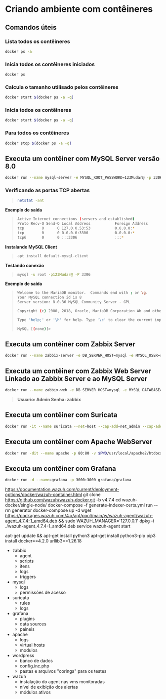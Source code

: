 # Criando ambiente com contêineres

## Comandos úteis  

### Lista todos os contêineres  

```bash
docker ps -a
```

### Inicia todos os contêineres iniciados  

```bash
docker ps
```

### Calcula o tamanho utilisado pelos contêineres  

```bash
docker start $(docker ps -a -q)
```

### Inicia todos os contêineres  

```bash
docker start $(docker ps -a -q)
```

### Para todos os contêineres  

```bash
docker stop $(docker ps -a -q)
```

## Executa um contêiner com MySQL Server versão 8.0

```bash
docker run --name mysql-server -e MYSQL_ROOT_PASSWORD=123Mudar@ -p 3306:3306 -d mysql:8.0
```

### Verificando as portas TCP abertas

> ```bash
> netstat -ant
> ```  

**Exemplo de saída**  

> ```bash
> Active Internet connections (servers and established)  
> Proto Recv-Q Send-Q Local Address           Foreign Address         State  
> tcp        0      0 127.0.0.53:53           0.0.0.0:*               LISTEN  
> tcp        0      0 0.0.0.0:3306            0.0.0.0:*               LISTEN  
> tcp6       0      0 :::3306                 :::*                    LISTEN  
> ```

**Instalando MySQL Client**  

> ``` bash
> apt install default-mysql-client
> ```

**Testando conexão**  

> ``` bash
> mysql -u root -p123Mudar@ -P 3306
> ```

**Exemplo de saída**  

> ```bash
> Welcome to the MariaDB monitor.  Commands end with ; or \g.
> Your MySQL connection id is 8
> Server version: 8.0.36 MySQL Community Server - GPL
> 
> Copyright (c) 2000, 2018, Oracle, MariaDB Corporation Ab and others.
> 
> Type 'help;' or '\h' for help. Type '\c' to clear the current input statement.
> 
> MySQL [(none)]>
> ```

## Executa um contêiner com Zabbix Server  

```bash
docker run --name zabbix-server -e DB_SERVER_HOST=mysql -e MYSQL_USER=root -e MYSQL_PASSWORD=123Mudar@ --link mysql-server:mysql --init -d -p 10051:10051 zabbix/zabbix-server-mysql:latest
```

## Executa um contêiner com Zabbix Web Server Linkado ao Zabbix Server e ao MySQL Server  

```bash
docker run --name zabbix-web -e DB_SERVER_HOST=mysql -e MYSQL_DATABASE=zabbix -e MYSQL_USER=root -e MYSQL_PASSWORD=123Mudar@ --link mysql-server:mysql --link zabbix-server:zabbix-server -e ZBX_SERVER_HOST=zabbix-server -e PHP_TZ=America/Sao_Paulo -p 8080:8080 -p 8443:8443 -d zabbix/zabbix-web-apache-mysql:latest
```

> **Usuario: Admin Senha: zabbix**

## Executa um contêiner com Suricata  

```bash
docker run -it --name suricata --net=host --cap-add=net_admin --cap-add=net_raw --cap-add=sys_nice -v $(pwd)/logs:/var/log/suricata -v $(pwd)/etc:/etc/suricata -d jasonish/suricata:latest -i eth0
```

## Executa um contêiner com Apache WebServer  

```bash
docker run -dit --name apache -p 80:80 -v $PWD/usr/local/apache2/htdocs:/usr/local/apache2/htdocs/ httpd:2.4
```

## Executa um contêiner com Grafana  

```bash
docker run -d --name=grafana -p 3000:3000 grafana/grafana
```

https://documentation.wazuh.com/current/deployment-options/docker/wazuh-container.html
git clone https://github.com/wazuh/wazuh-docker.git -b v4.7.4
cd wazuh-docker/single-node/
docker-compose -f generate-indexer-certs.yml run --rm generator
docker-compose up -d
wget https://packages.wazuh.com/4.x/apt/pool/main/w/wazuh-agent/wazuh-agent_4.7.4-1_amd64.deb && sudo WAZUH_MANAGER='127.0.0.1' dpkg -i ./wazuh-agent_4.7.4-1_amd64.deb
service wazuh-agent start

apt-get update && apt-get install python3
apt-get install python3-pip
pip3 install docker==4.2.0 urllib3==1.26.18


- zabbix
    - agent
    - scripts
    - itens
    - logs
    - triggers
- mysql
    - logs
    - permissões de acesso
- suricata
    - rules
    - logs
- grafana
    - plugins
    - data sources
    - paineis
- apache
    - logs
    - virtual hosts
    - modulos
- wordpress
    - banco de dados
    - config.inc.php
    - pastas e arquivos "coringa" para os testes
- wazuh
    - instalação do agent nas vms monitoradas
    - nível de exibição dos alertas
    - módulos ativos
